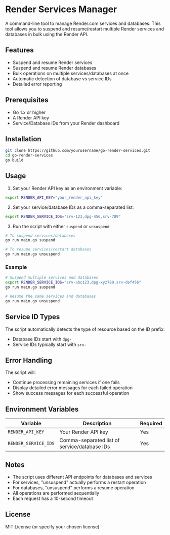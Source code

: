 # Render Services Manager

A command-line tool to manage Render.com services and databases. This tool allows you to suspend and resume/restart multiple Render services and databases in bulk using the Render API.

## Features

- Suspend and resume Render services
- Suspend and resume Render databases
- Bulk operations on multiple services/databases at once
- Automatic detection of database vs service IDs
- Detailed error reporting

## Prerequisites

- Go 1.x or higher
- A Render API key
- Service/Database IDs from your Render dashboard

## Installation

```bash
git clone https://github.com/yourusername/go-render-services.git
cd go-render-services
go build
```

## Usage

1. Set your Render API key as an environment variable:

```bash
export RENDER_API_KEY="your_render_api_key"
```

2. Set your service/database IDs as a comma-separated list:

```bash
export RENDER_SERVICE_IDS="srv-123,dpg-456,srv-789"
```

3. Run the script with either `suspend` or `unsuspend`:

```bash
# To suspend services/databases
go run main.go suspend

# To resume services/restart databases
go run main.go unsuspend
```

### Example

```bash
# Suspend multiple services and databases
export RENDER_SERVICE_IDS="srv-abc123,dpg-xyz789,srv-def456"
go run main.go suspend

# Resume the same services and databases
go run main.go unsuspend
```

## Service ID Types

The script automatically detects the type of resource based on the ID prefix:

- Database IDs start with `dpg-`
- Service IDs typically start with `srv-`

## Error Handling

The script will:

- Continue processing remaining services if one fails
- Display detailed error messages for each failed operation
- Show success messages for each successful operation

## Environment Variables

| Variable             | Description                                  | Required |
| -------------------- | -------------------------------------------- | -------- |
| `RENDER_API_KEY`     | Your Render API key                          | Yes      |
| `RENDER_SERVICE_IDS` | Comma-separated list of service/database IDs | Yes      |

## Notes

- The script uses different API endpoints for databases and services
- For services, "unsuspend" actually performs a restart operation
- For databases, "unsuspend" performs a resume operation
- All operations are performed sequentially
- Each request has a 10-second timeout

## License

MIT License (or specify your chosen license)
